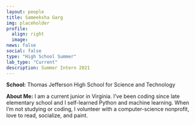 ```yaml
---
layout: people
title: Sameeksha Garg
img: placeholder
profile:
  align: right
  image:
news: false
social: false
type: "High School Summer"
lab_type: "Current"
description: Summer Intern 2021
---
```


**School:** Thomas Jefferson High School for Science and Technology

**About Me:**
I am a current junior in Virginia. I’ve been coding since late elementary school and I self-learned Python and machine learning. When I’m not studying or coding, I volunteer with a computer-science nonprofit, love to read, socialize, and paint.
